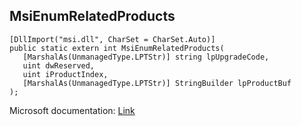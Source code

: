 ## MsiEnumRelatedProducts

```
[DllImport("msi.dll", CharSet = CharSet.Auto)]
public static extern int MsiEnumRelatedProducts(
   [MarshalAs(UnmanagedType.LPTStr)] string lpUpgradeCode,
   uint dwReserved,
   uint iProductIndex,
   [MarshalAs(UnmanagedType.LPTStr)] StringBuilder lpProductBuf
);
```

Microsoft documentation: [Link](https://docs.microsoft.com/en-us/windows/win32/api/msi/nf-msi-msienumrelatedproductsw)
